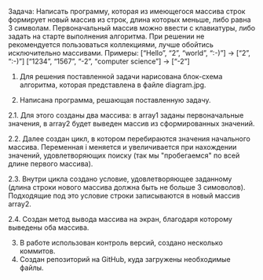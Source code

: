 Задача: Написать программу, которая из имеющегося массива строк формирует новый массив из строк, 
длина которых меньше, либо равна 3 символам. Первоначальный массив можно ввести с клавиатуры, 
либо задать на старте выполнения алгоритма. 
При решении не рекомендуется пользоваться коллекциями, 
лучше обойтись исключительно массивами.
Примеры:
[“Hello”, “2”, “world”, “:-)”] → [“2”, “:-)”]
[“1234”, “1567”, “-2”, “computer science”] → [“-2”]


1. Для решения поставленной задачи нарисована блок-схема алгоритма, которая представлена в файле diagram.jpg.

2. Написана программа, решающая поставленную задачу.

2.1. Для этого созданы два массива: в array1 заданы первоначальные значения, в array2 будет выведен массив из сформированных значений.

2.2. Далее создан цикл, в котором перебираются значения начального массива. 
Переменная i меняется и увеличивается при нахождении значений, удовлетворяющих поиску (так мы "пробегаемся" по всей длине первого массива).

2.3. Внутри цикла создано условие, удовлетворяющее заданному (длина строки нового массива должна быть не больше 3 симоволов). 
Подходящие под это условие строки записываются в новый массив array2.

2.4. Создан метод вывода массива на экран, благодаря которому выведены оба массива.

3. В работе использован контроль версий, создано несколько коммитов.
4. Создан репозиторий на GitHub, куда загружены необходимые файлы.
